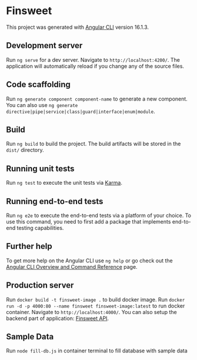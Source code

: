 # Finsweet

This project was generated with [Angular CLI](https://github.com/angular/angular-cli) version 16.1.3.

## Development server

Run `ng serve` for a dev server. Navigate to `http://localhost:4200/`. The application will automatically reload if you change any of the source files.

## Code scaffolding

Run `ng generate component component-name` to generate a new component. You can also use `ng generate directive|pipe|service|class|guard|interface|enum|module`.

## Build

Run `ng build` to build the project. The build artifacts will be stored in the `dist/` directory.

## Running unit tests

Run `ng test` to execute the unit tests via [Karma](https://karma-runner.github.io).

## Running end-to-end tests

Run `ng e2e` to execute the end-to-end tests via a platform of your choice. To use this command, you need to first add a package that implements end-to-end testing capabilities.

## Further help

To get more help on the Angular CLI use `ng help` or go check out the [Angular CLI Overview and Command Reference](https://angular.io/cli) page.

## Production server

Run `docker build -t finsweet-image .` to build docker image. Run `docker run -d -p 4000:80 --name finsweet finsweet-image:latest` to run docker container. Navigate to `http://localhost:4000/`. You can also setup the backend part of application: [Finsweet API](https://github.com/rakushka-san/finsweet-api).

## Sample Data

Run `node fill-db.js` in container terminal to fill database with sample data
